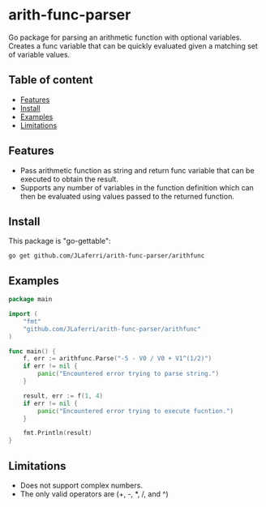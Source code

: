 # arith-func-parser
Go package for parsing an arithmetic function with optional variables. Creates a func variable that can be quickly evaluated given a matching set of variable values.

## Table of content

- [Features](#features)
- [Install](#install)
- [Examples](#examples)
- [Limitations](#limitations)

## Features

- Pass arithmetic function as string and return func variable that can be executed to obtain the result.
- Supports any number of variables in the function definition which can then be evaluated using values passed to the returned function.

## Install

This package is "go-gettable":

    go get github.com/JLaferri/arith-func-parser/arithfunc

## Examples

``` go
package main

import (
	"fmt"
	"github.com/JLaferri/arith-func-parser/arithfunc"
)

func main() {
	f, err := arithfunc.Parse("-5 - V0 / V0 + V1^(1/2)")
	if err != nil {
		panic("Encountered error trying to parse string.")
	}

	result, err := f(1, 4)
	if err != nil {
		panic("Encountered error trying to execute fucntion.")
	}

	fmt.Println(result)
}
```

## Limitations

- Does not support complex numbers.
- The only valid operators are (+, -, *, /, and ^)
